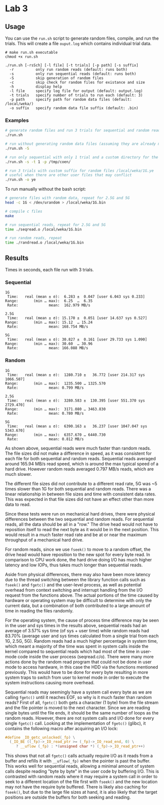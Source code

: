 # Lab 3

## Usage

You can use the `run.sh` script to generate random files, compile, and run the trials.
This will create a file `ouput.log` which contains individual trial data.

```text
# make run.sh executable
chmod +x run.sh

./run.sh [-rsSch] [-l file] [-t trials] [-p path] [-s suffix]
  -r          only run random reads (default: runs both)
  -s          only run sequential reads (default: runs both)
  -S          skip generation of random files
  -c          skip check for random files for existance and size
  -h          display help
  -l file     specify log file for output (default: output.log)
  -t trials   specify number of trials to run each (default: 3)
  -p path     specify path for random data files (default: /local/weka/)
  -o suffix   specify random data file suffix (default: .bin)
```

### Examples

```bash
# generate random files and run 3 trials for sequential and random reads for the 3 sized files
./run.sh

# run without generating random data files (assuming they are already made)
./run.sh -S

# run only sequential with only 1 trial and a custom directory for the random files
./run.sh -s -t 1 -p /tmp/coen/

# run 3 trials with custom suffix for random files /local/weka/1G.ye
# useful when there are other user files that may conflict
./run.sh -o ye
```

To run manually without the bash script:

```bash
# generate files with random data, repeat for 2.5G and 5G
head -c 1G < /dev/urandom > /local/weka/1G.bin

# compile c files
make

# run sequential reads, repeat for 2.5G and 5G
time ./seqread.o /local/weka/1G.bin

# run random reads, repeat
time ./randread.o /local/weka/1G.bin
```

## Results

Times in seconds, each file run with 3 trials.

### Sequential

```text
1G
 Time:   real (mean ± σ):  6.283 ±  0.047 [user 6.043 sys 0.233]
Range:       (min … max):  6.25  …  6.35
 Rate:              mean:  162.979 MB/s

2.5G
 Time:   real (mean ± σ): 15.170 ±  0.051 [user 14.637 sys 0.527]
Range:       (min … max): 15.12  … 15.24
 Rate:              mean: 168.754 MB/s

5G
 Time:   real (mean ± σ): 30.827 ±  0.161 [user 29.733 sys 1.090]
Range:       (min … max): 30.60  … 30.96
 Rate:              mean: 166.088 MB/s
```

### Random

```text
1G
 Time:   real (mean ± σ):  1280.710 ±   36.772 [user 214.317 sys 1066.507]
Range:       (min … max):  1235.500 … 1325.570
 Rate:              mean: 0.799 MB/s

2.5G
 Time:   real (mean ± σ):  3280.583 ±  130.395 [user 551.370 sys 2729.470]
Range:       (min … max):  3171.080 … 3463.830
 Rate:              mean: 0.780 MB/s

5G
 Time:   real (mean ± σ):  6390.163 ±   36.237 [user 1047.047 sys 5343.670]
Range:       (min … max):  6357.670 … 6440.730
 Rate:              mean: 0.812 MB/s
```

As shown above, sequential reads were much faster than random reads.
The file sizes did not make a difference in speed, as it was consistent for each file for both sequential and random reads. Sequential reads averaged around 165.94 MB/s read speed, which is around the max typical speed of a hard drive. However random reads averaged 0.797 MB/s reads, which are much slower.

The different file sizes did not contribute to a different read rate, 5G was ~5 times slower than 1G for both sequential and random reads. There was a linear relationship in between file sizes and time with consistent data rates. This was expected in that file sizes did not have an effect other than more data to read.

Since these tests were run on mechanical hard drives, there were physical differences between the two sequential and random reads. For sequential reads, all the data should be all in a "row." The drive head would not have to reposition itself to read the next byte as it would be in the next position. This would result in a much faster read rate and be at or near the maximum throughput of a mechanical hard drive.

For random reads, since we use `fseek()` to move to a random offset, the drive head would have reposition to the new spot for every byte read. In comparison to CPU work done, the hard drive doing I/O has much higher latency and low IOPs, thus takes much longer than sequential reads.

Aside from physical differences, there may also have been more latency due to the thread switching between the library function calls such as `fseek()` and `fgetc()` and the user-level process, as well as potential overhead from context switching and interrupt handling from the I/O request from the functions above. The actual portions of the time caused by hardware or operating system may be difficult to determine with only the current data, but a combination of both contributed to a large amount of time in reading the files randomly.

For the operating system, the cause of process time difference may be seen in the user and sys times in the results above, sequential reads had an average of 3.57% sys time (of sys + user time) while random reads had 83.70% (average user and sys times calculated from a single trial from each 1G, 2.5G, 5G). Random reads had a much higher percentage in system time, which meant a majority of the time was spent in system calls inside the kernel compared to sequential reads which had most of the time in user-mode code inside the user process (seqread.c/o). There were many more actions done by the random read program that could not be done in user mode to access hardware, in this case the HDD via the functions mentioned previously. This would have to be done for every byte resulting in more system traps to switch from user to kernel mode in order to execute the system instructions causing more overhead.

Sequential reads may seemingly have a system call every byte as we are calling `fgetc()` until it reaches EOF, so why is it much faster than random reads? First of all, `fgetc()` both gets a character (1 byte) from the file stream and the file pointer is moved to the next character. Since we are reading single bytes until the file ends, it should be the same number of loops as the random reads. However, there are not system calls and I/O done for every single `fgetc()` call. Looking at the implementation of `fgetc()` (glibc), it contains the following macro after acquiring an I/O lock:

```c
#define _IO_getc_unlocked(_fp) \
  (_IO_BE ((_fp)->_IO_read_ptr >= (_fp)->_IO_read_end, 0) \
     ? __uflow (_fp) : *(unsigned char *) (_fp)->_IO_read_ptr++)
```

This shows that not all `fgetc()` calls actually require I/O as it reads from a buffer and refills it with `__uflow(_fp)` when the pointer is past the buffer. This works well for sequential reads, allowing a minimal amount of system calls despite reading "byte by byte" in the user code by buffering I/O. This is contrasted with random reads where it may require a system call in order to seek to a different location of the file first with `fseek()` and the new location may not have the require byte buffered. There is likely also caching for `fseek()`, but due to the large file sizes at hand, it is also likely that the target positions are outside the buffers for both seeking and reading.
